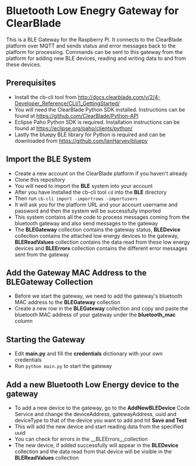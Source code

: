 # Bluetooth Low Enegry Gateway for ClearBlade

This is a BLE Gateway for the Raspberry Pi. It connects to the ClearBlade platform over MQTT and sends status and error messages back to the platform for processing. Commands can be sent to this gateway from the platform for adding new BLE devices, reading and writing data to and from these devices.

## Prerequisites
- Install the cb-cli tool from http://docs.clearblade.com/v/2/4-Developer_Reference/CLI/1_GettingStarted/ 
- You will need the ClearBlade Python SDK installed. Instructions can be found at https://github.com/ClearBlade/Python-API  
- Eclipse Paho Python SDK is required. Installation instructions can be found at https://eclipse.org/paho/clients/python/ 
- Lastly the bluepy BLE library for Python is required and can be downloaded from https://github.com/IanHarvey/bluepy 

## Import the BLE System
- Create a new account on the ClearBlade platform if you haven't already
- Clone this repository
- You will need to import the __BLE__ system into your account 
- After you have installed the cb-cli tool ```cd``` into the __BLE__ directory
- Then run ```cb-cli import -importrows -importusers```
- It will ask you for the platform URL and your account username and password and then the system will be successfully imported
- This system contains all the code to process messages coming from the bluetooth gateway and also send messages to the gateway
- The __BLEGateway__ collection contains the gateway status, __BLEDevice__ collection contains the attached low energy devices to the gateway, __BLEReadValues__ collection contains the data read from these low energy devices and __BLEErrors__ collection contains the different error messages sent from the gateway

## Add the Gateway MAC Address to the BLEGateway Collection
- Before we start the gateway, we need to add the gateway's bluetooth MAC address to the __BLEGateway__ collection
- Create a new row in the __BLEGateway__ collection and copy and paste the bluetooth MAC address of your gateway under the __bluetooth_mac__ column


## Starting the Gateway  
-  Edit __main.py__ and fill the __credentials__ dictionary with your own credentials
- Run ```python main.py``` to start the gateway

## Add a new Bluetooth Low Energy device to the gateway
- To add a new device to the gateway, go to the __AddNewBLEDevice__ Code Service and change the deviceAddress, gatewayAddress, uuid and deviceType to that of the device you want to add and hit __Save and Test__
- This will add the new device and start reading data from the specified uuid 
- You can check for errors in the __BLEErrors__collection
- The new device, if added successfully will appear in the __BLEDevice__ collection and the data read from that device will be visible in the __BLEReadValues__ collection